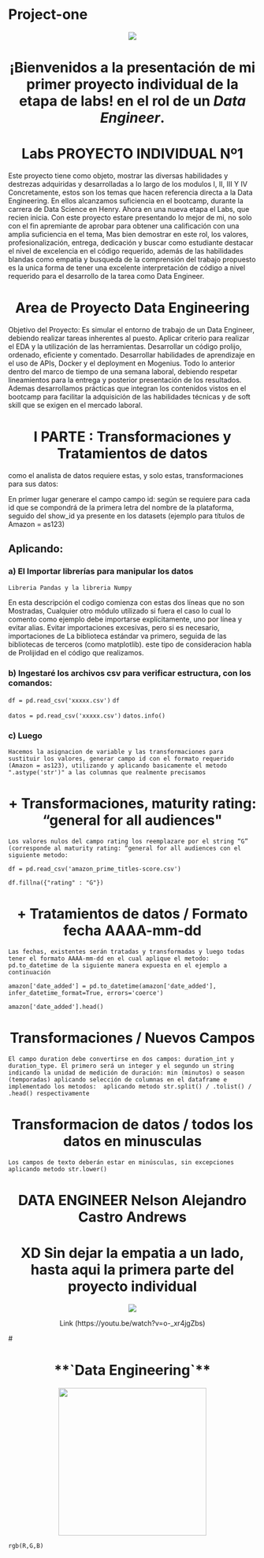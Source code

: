 ﻿# Project-one
<p align=center><img src=https://d31uz8lwfmyn8g.cloudfront.net/Assets/logo-henry-white-lg.png><p>

# <h1 align=center>¡Bienvenidos a la presentación de mi primer proyecto individual de la etapa de labs! en el rol de un ***Data Engineer***.</h1>

# <h1 align=center> **Labs PROYECTO INDIVIDUAL Nº1** </h1>
Este proyecto tiene como objeto, mostrar las diversas habilidades y destrezas adquiridas y desarrolladas a lo largo de los modulos I, II, III Y IV Concretamente, estos son los temas que hacen referencia directa a la Data Engineering. En ellos alcanzamos suficiencia en el bootcamp,  durante la carrera de Data Science en Henry. Ahora en una nueva etapa el Labs, que recien inicia. Con este proyecto estare presentando lo mejor de mi, no solo con el fin apremiante de aprobar para obtener una calificación con una amplia suficiencia en el tema,  Mas bien demostrar en este rol, los valores, profesionalización, entrega, dedicación y buscar como estudiante destacar el nivel de excelencia en el código requerido, además de las habilidades blandas como empatia y busqueda de la comprensión del trabajo propuesto es la unica forma de tener una excelente interpretación de código a nivel requerido para el desarrollo de la tarea como Data Engineer.
# <h1 align=center> **Area de Proyecto Data Engineering** </h1>
Objetivo del Proyecto: Es simular el entorno de trabajo de un Data Engineer, debiendo realizar tareas inherentes al puesto. Aplicar criterio para realizar el EDA y la utilización de las herramientas. Desarrollar un código prolijo, ordenado, eficiente y comentado. Desarrollar habilidades de aprendizaje en el uso de APIs, Docker y el deployment en Mogenius. Todo lo anterior dentro del marco de tiempo de una semana laboral, debiendo respetar lineamientos para la entrega y posterior presentación de los resultados. Ademas desarrollamos prácticas que integran los contenidos vistos en el bootcamp para facilitar la  adquisición de las habilidades técnicas y de soft skill que se exigen en el mercado laboral.

# <h1 align=center> **I PARTE :** Transformaciones y Tratamientos de datos </h1> 

como el analista de datos requiere estas, y solo estas, transformaciones para sus datos:

En primer lugar generare el campo campo id: según se requiere para cada id que se compondrá de la primera letra del nombre de la plataforma, seguido del show_id ya presente en los datasets (ejemplo para títulos de Amazon = as123) 

## Aplicando:

### a) El Importar librerías para manipular los datos
`Libreria Pandas y la libreria Numpy`

En esta descripción el codigo comienza con estas dos líneas que no son Mostradas, Cualquier otro módulo utilizado si fuera el caso lo cual lo comento como ejemplo debe importarse explícitamente, uno por línea y evitar alias. Evitar importaciones excesivas, pero si es necesario, importaciones de La biblioteca estándar va primero, seguida de las bibliotecas de terceros (como matplotlib). este tipo de consideracion habla de Prolijidad en el código que realizamos.

### b) Ingestaré los archivos csv para verificar estructura, con los comandos:
`df = pd.read_csv('xxxxx.csv')`
`df`

`datos = pd.read_csv('xxxxx.csv')`
`datos.info()`

### c) Luego
`Hacemos la asignacion de variable y las transformaciones para sustituir los valores, generar campo id con el formato requerido (Amazon = as123), utilizando y aplicando basicamente el metodo ".astype('str')" a las columnas que realmente precisamos`

# <h1 align=center> **+ Transformaciones, maturity rating: “general for all audiences"** </h1> 
`Los valores nulos del campo rating los reemplazare por el string “G” (corresponde al maturity rating: “general for all audiences con el siguiente metodo:`

`df = pd.read_csv('amazon_prime_titles-score.csv')`

`df.fillna({"rating" : "G"})`

# <h1 align=center> **+ Tratamientos de datos / Formato fecha AAAA-mm-dd**</h1>
`Las fechas, existentes serán tratadas y transformadas y luego todas tener el formato AAAA-mm-dd en el cual aplique el metodo: pd.to_datetime de la siguiente manera expuesta en el ejemplo a continuación`

`amazon['date_added'] = pd.to_datetime(amazon['date_added'], infer_datetime_format=True, errors='coerce')`

`amazon['date_added'].head()`

# <h1 align=center> **Transformaciones / Nuevos Campos**  </h1>
`El campo duration debe convertirse en dos campos: duration_int y duration_type. El primero será un integer y el segundo un string indicando la unidad de medición de duración: min (minutos) o season (temporadas) aplicando selección de columnas en el dataframe e implementado los metodos:  aplicando metodo str.split() / .tolist() / .head() respectivamente`

# <h1 align=center> **Transformacion de datos / todos los datos en minusculas** </h1>
`Los campos de texto deberán estar en minúsculas, sin excepciones   aplicando metodo str.lower()`



# <h1 align=center> DATA ENGINEER **Nelson Alejandro Castro Andrews** </h1>
## <h1 align=center> XD Sin dejar la empatia a un lado, hasta aqui la primera parte del proyecto individual</h1>
<p align=center><img src="https://i.ytimg.com/an_webp/o-_xr4jgZbs/mqdefault_6s.webp?du=3000&sqp=CIjchJ8G&rs=AOn4CLBSit2Ow0I1_XhDcNUvOAx4GkwamQ"<p>

  
<p align=center> Link (https://youtu.be/watch?v=o-_xr4jgZbs) <p>
# <h1 align=center>**`Data Engineering`**</h1>

<p align="center">
<img src="https://files.realpython.com/media/What-is-Data-Engineering_Watermarked.607e761a3c0e.jpg"  height=300>
</p>

`rgb(R,G,B)`

